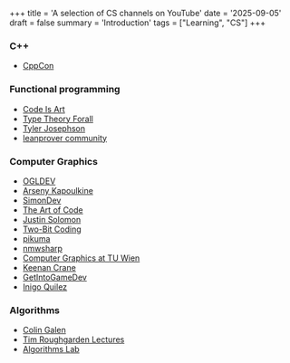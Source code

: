 +++
title = 'A selection of CS channels on YouTube'
date = '2025-09-05'
draft = false
summary = 'Introduction'
tags = ["Learning", "CS"]
+++

### C++

* [CppCon](https://www.youtube.com/@CppCon)

### Functional programming

* [Code Is Art](https://www.youtube.com/@hugh-fox)
* [Type Theory Forall](https://www.youtube.com/@typetheoryforall)
* [Tyler Josephson](https://www.youtube.com/@tylerjosephson8860)
* [leanprover community](https://www.youtube.com/@leanprovercommunity5485)

### Computer Graphics

* [OGLDEV](https://www.youtube.com/@OGLDEV)
* [Arseny Kapoulkine](https://www.youtube.com/@zeuxcg)
* [SimonDev](https://www.youtube.com/@simondev758)
* [The Art of Code](https://www.youtube.com/@TheArtofCodeIsCool)
* [Justin Solomon](https://www.youtube.com/@justinmsolomon)
* [Two-Bit Coding](https://www.youtube.com/@two-bitcoding8018)
* [pikuma](https://www.youtube.com/@pikuma)
* [nmwsharp](https://www.youtube.com/@nmwsharp)
* [Computer Graphics at TU Wien](https://www.youtube.com/@cgtuwien)
* [Keenan Crane](https://www.youtube.com/@keenancrane)
* [GetIntoGameDev](https://www.youtube.com/@GetIntoGameDev)
* [Inigo Quilez](https://www.youtube.com/@InigoQuilez)

### Algorithms

* [Colin Galen](https://www.youtube.com/@ColinGalen)
* [Tim Roughgarden Lectures](https://www.youtube.com/@timroughgardenlectures1861)
* [Algorithms Lab](https://www.youtube.com/@algorithmslab)